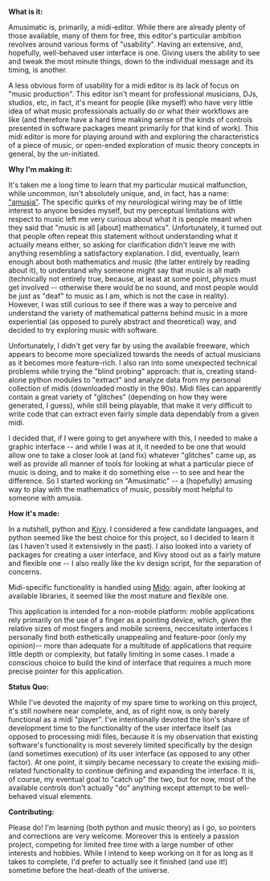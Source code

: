 <b>What is it:</b>

Amusimatic is, primarily, a midi-editor. While there are already plenty of those available, many of them for free, this editor's particular ambition revolves around various forms of "usability". Having an extensive, and, hopefully, well-behaved user interface is one. Giving users the ability to see and tweak the most minute things, down to the individual message and its timing, is another.

A less obvious form of usability for a midi editor is its lack of focus on "music production". This editor isn't meant for professional musicians, DJs, studios, etc, in fact, it's meant for people (like myself) who have very little idea of what music professionals actually do or what their workflows are like (and therefore have a hard time making sense of the kinds of controls presented in software packages meant primarily for that kind of work). This midi editor is more for playing around with and exploring the characteristics of a piece of music, or open-ended exploration of music theory concepts in general, by the un-initiated.

<b>Why I'm making it:</b>

It's taken me a long time to learn that my particular musical malfunction, while uncommon, isn't absolutely unique, and, in fact, has a name: <a href="https://en.wikipedia.org/wiki/Amusia" title="Amusia">"amusia"</a>. The specific quirks of my neurological wiring may be of little interest to anyone besides myself, but my perceptual limitations with respect to music left me very curious about what it is people meant when they said that "music is all [about] mathematics". Unfortunately, it turned out that people often repeat this statement without understanding what it actually means either, so asking for clarification didn't leave me with anything resembling a satisfactory explanation. I did, eventually, learn enough about both mathematics and music (the latter entirely by reading about it), to understand why someone might say that music is all math (technically not entirely true, because, at least at some point, physics must get involved -- otherwise there would be no sound, and most people would be just as "deaf" to music as I am, which is not the case in reality). However, I was still curious to see if there was a way to perceive and understand the variety of mathematical patterns behind music in a more experiential (as opposed to purely abstract and theoretical) way, and decided to try exploring music with software.

Unfortunately, I didn't get very far by using the available freeware, which appears to become more specialized towards the needs of actual musicians as it becomes more feature-rich. I also ran into some unexpected technical problems while trying the "blind probing" approach: that is, creating stand-alone python modules to "extract" and analyze data from my personal collection of midis (downloaded mostly in the 90s). Midi files can apparently contain a great variety of "glitches" (depending on how they were generated, I guess), while still being playable, that make it very difficult to write code that can extract even fairly simple data dependably from a given midi.

I decided that, if I were going to get anywhere with this, I needed to make a graphic interface -- and while I was at it, it needed to be one that would allow one to take a closer look at (and fix) whatever "glitches" came up, as well as provide all manner of tools for looking at what a particular piece of music is doing, and to make it do something else -- to see and hear the difference. So I started working on "Amusimatic" -- a (hopefully) amusing way to play with the mathematics of music, possibly most helpful to someone with amusia.

<b>How it's made:</b>

In a nutshell, python and <a href="https://kivy.org" title="Kivy">Kivy</a>. I considered a few candidate languages, and python seemed like the best choice for this project, so I decided to learn it (as I haven't used it extensively in the past). I also looked into a variety of packages for creating a user interface, and Kivy stood out as a fairly mature and flexible one -- I also really like the kv design script, for the separation of concerns.

Midi-specific functionality is handled using <a href="https://mido.readthedocs.io" title="Mido">Mido</a>: again, after looking at available libraries, it seemed like the most mature and flexible one.

This application is intended for a non-mobile platform: mobile applications rely primarily on the use of a finger as a pointing device, which, given the relative sizes of most fingers and mobile screens, neccesitate interfaces I personally find both esthetically unappealing and feature-poor (only my opinion)-- more than adequate for a multitude of applications that require little depth or complexity, but fatally limiting in some cases. I made a conscious choice to build the kind of interface that requires a much more precise pointer for this application.

<b>Status Quo:</b>

While I've devoted the majority of my spare time to working on this project, it's still nowhere near complete, and, as of right now, is only barely functional as a midi "player". I've intentionally devoted the lion's share of development time to the functionality of the user interface itself (as opposed to processing midi files, because it is my observation that existing software's functionality is most severely limited specifically by the design (and sometimes execution) of its user interface (as opposed to any other factor). At one point, it simply became necessary to create the exising midi-related functionality to continue defining and expanding the interface. It is, of course, my eventual goal to "catch up" the two, but for now, most of the available controls don't actually "do" anything except attempt to be well-behaved visual elements.

<b>Contributing:</b>

Please do! I'm learning (both python and music theory) as I go, so pointers and corrections are very welcome. Moreover this is entirely a passion project, competing for limited free time with a large number of other interests and hobbies. While I intend to keep working on it for as long as it takes to complete, I'd prefer to actually see it finished (and use it!) sometime before the heat-death of the universe.
